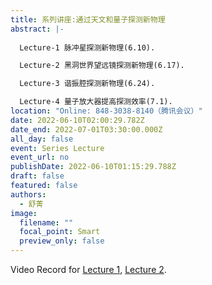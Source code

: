 ```yaml
---
title: 系列讲座:通过天文和量子探测新物理
abstract: |-
  
  Lecture-1 脉冲星探测新物理(6.10). 

  Lecture-2 黑洞世界望远镜探测新物理(6.17). 

  Lecture-3 谐振腔探测新物理(6.24). 

  Lecture-4 量子放大器提高探测效率(7.1). 
location: "Online: 848-3038-8140（腾讯会议）"
date: 2022-06-10T02:00:29.782Z
date_end: 2022-07-01T03:30:00.000Z
all_day: false
event: Series Lecture
event_url: no
publishDate: 2022-06-10T01:15:29.788Z
draft: false
featured: false
authors:
  - 舒菁
image:
  filename: ""
  focal_point: Smart
  preview_only: false
---
```

Video Record for [Lecture 1](https://www.bilibili.com/video/BV1nT411V76t?spm_id_from=333.999.0.0&vd_source=b0628f5c27c107e16003040760a9a3a3), [Lecture 2](https://www.bilibili.com/video/BV1rr4y1g7Ve?spm_id_from=333.999.0.0&vd_source=b0628f5c27c107e16003040760a9a3a3).